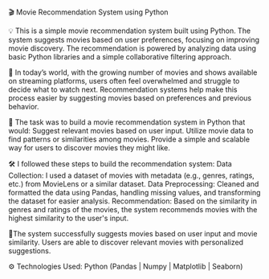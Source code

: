 🎬 Movie Recommendation System using Python

💡 This is a simple movie recommendation system built using Python. The system suggests movies based on user preferences, focusing on improving movie discovery. 
The recommendation is powered by analyzing data using basic Python libraries and a simple collaborative filtering approach.

🧐 In today’s world, with the growing number of movies and shows available on streaming platforms, users often feel overwhelmed and struggle to decide what to watch next. 
Recommendation systems help make this process easier by suggesting movies based on preferences and previous behavior.

🎯 The task was to build a movie recommendation system in Python that would:
Suggest relevant movies based on user input.
Utilize movie data to find patterns or similarities among movies.
Provide a simple and scalable way for users to discover movies they might like.

🛠️ I followed these steps to build the recommendation system:
Data Collection: I used a dataset of movies with metadata (e.g., genres, ratings, etc.) from MovieLens or a similar dataset.
Data Preprocessing: Cleaned and formatted the data using Pandas, handling missing values, and transforming the dataset for easier analysis.
Recommendation: Based on the similarity in genres and ratings of the movies, the system recommends movies with the highest similarity to the user's input.

🎉The system successfully suggests movies based on user input and movie similarity. Users are able to discover relevant movies with personalized suggestions.

⚙️ Technologies Used: 
Python (Pandas | Numpy | Matplotlib | Seaborn)
